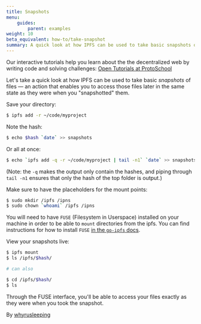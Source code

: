 ```yaml
---
title: Snapshots
menu:
    guides:
        parent: examples
weight: 10
beta_equivalent: how-to/take-snapshot
summary: A quick look at how IPFS can be used to take basic snapshots of files
---
```


<div class="alert alert-info">
Our interactive tutorials help you learn about the the decentralized web by writing code and solving challenges:
<a class="button button-primary" href="https://proto.school/#/tutorials" role="button" target="_blank">Open Tutorials at ProtoSchool</a> &nbsp;<i class="fa fa-external-link-square-alt"></i>
</div>

Let's take a quick look at how IPFS can be used to take basic *snapshots* of files — an action that enables you to access those files later in the same state as they were when you "snapshotted" them.

Save your directory:
```sh
$ ipfs add -r ~/code/myproject
```

Note the hash:
```sh
$ echo $hash `date` >> snapshots
```


Or all at once:
```sh
$ echo `ipfs add -q -r ~/code/myproject | tail -n1` `date` >> snapshots
```
(Note: the `-q` makes the output only contain the hashes, and piping through
`tail -n1` ensures that only the hash of the top folder is output.)

Make sure to have the placeholders for the mount points:
```sh
$ sudo mkdir /ipfs /ipns
$ sudo chown `whoami` /ipfs /ipns
```

You will need to have `FUSE` (Filesystem in Userspace) installed on your machine in order to be able to `mount` directories from the ipfs. You can find instructions for how to install `FUSE` [in the `go-ipfs` docs](https://github.com/ipfs/go-ipfs/blob/master/docs/fuse.md).


View your snapshots live:
```sh
$ ipfs mount
$ ls /ipfs/$hash/

# can also

$ cd /ipfs/$hash/
$ ls
```

Through the FUSE interface, you'll be able to access your files exactly as
they were when you took the snapshot.

By [whyrusleeping](http://github.com/whyrusleeping)
